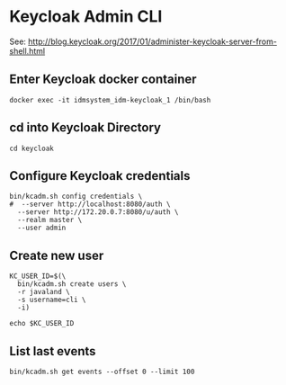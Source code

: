 # Keycloak Admin CLI

See: http://blog.keycloak.org/2017/01/administer-keycloak-server-from-shell.html

## Enter Keycloak docker container
```
docker exec -it idmsystem_idm-keycloak_1 /bin/bash
```

## cd into Keycloak Directory
```
cd keycloak
```

## Configure Keycloak credentials
```
bin/kcadm.sh config credentials \
#  --server http://localhost:8080/auth \
  --server http://172.20.0.7:8080/u/auth \
  --realm master \
  --user admin
```

## Create new user
```
KC_USER_ID=$(\
  bin/kcadm.sh create users \
  -r javaland \
  -s username=cli \
  -i)

echo $KC_USER_ID
```

## List last events
```
bin/kcadm.sh get events --offset 0 --limit 100
```